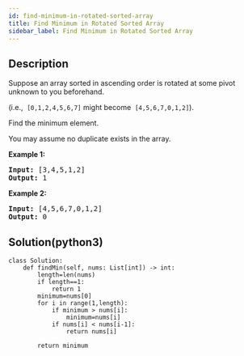 ```yaml
---
id: find-minimum-in-rotated-sorted-array
title: Find Minimum in Rotated Sorted Array
sidebar_label: Find Minimum in Rotated Sorted Array
---
```

## Description
<div class="description">
<p>Suppose an array sorted in ascending order is rotated at some pivot unknown to you beforehand.</p>

<p>(i.e., &nbsp;<code>[0,1,2,4,5,6,7]</code>&nbsp;might become &nbsp;<code>[4,5,6,7,0,1,2]</code>).</p>

<p>Find the minimum element.</p>

<p>You may assume no duplicate exists in the array.</p>

<p><strong>Example 1:</strong></p>

<pre>
<strong>Input:</strong> [3,4,5,1,2] 
<strong>Output:</strong> 1
</pre>

<p><strong>Example 2:</strong></p>

<pre>
<strong>Input:</strong> [4,5,6,7,0,1,2]
<strong>Output:</strong> 0
</pre>

</div>

## Solution(python3)
```python3
class Solution:
    def findMin(self, nums: List[int]) -> int:
        length=len(nums)
        if length==1:
            return 1
        minimum=nums[0]
        for i in range(1,length):
            if minimum > nums[i]:
                minimum=nums[i]
            if nums[i] < nums[i-1]:
                return nums[i]
        
        return minimum
```